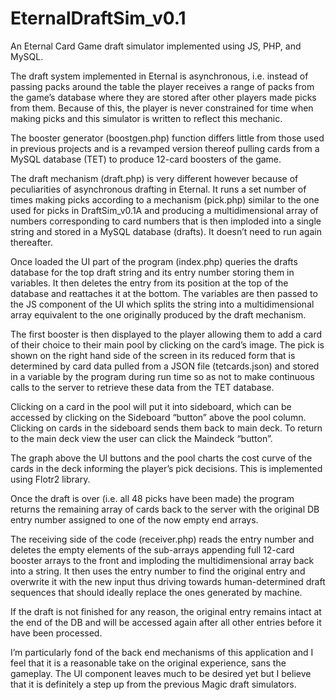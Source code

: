 # EternalDraftSim_v0.1
An Eternal Card Game draft simulator implemented using JS, PHP, and MySQL.

The draft system implemented in Eternal is asynchronous, i.e. instead of passing packs around the table the player receives a range of packs from the game’s database where they are stored after other players made picks from them. Because of this, the player is never constrained for time when making picks and this simulator is written to reflect this mechanic.

The booster generator (boostgen.php) function differs little from those used in previous projects and is a revamped version thereof pulling cards from a MySQL database (TET) to produce 12-card boosters of the game.

The draft mechanism (draft.php) is very different however because of peculiarities of asynchronous drafting in Eternal. It runs a set number of times making picks according to a mechanism (pick.php) similar to the one used for picks in DraftSim_v0.1A and producing a multidimensional array of numbers corresponding to card numbers that is then imploded into a single string and stored in a MySQL database (drafts). It doesn’t need to run again thereafter.

Once loaded the UI part of the program (index.php) queries the drafts database for the top draft string and its entry number storing them in variables. It then deletes the entry from its position at the top of the database and reattaches it at the bottom. The variables are then passed to the JS component of the UI which splits the string into a multidimensional array equivalent to the one originally produced by the draft mechanism.

The first booster is then displayed to the player allowing them to add a card of their choice to their main pool by clicking on the card’s image. The pick is shown on the right hand side of the screen in its reduced form that is determined by card data pulled from a JSON file (tetcards.json) and stored in a variable by the program during run time so as not to make continuous calls to the server to retrieve these data from the TET database.

Clicking on a card in the pool will put it into sideboard, which can be accessed by clicking on the Sideboard “button” above the pool column. Clicking on cards in the sideboard sends them back to main deck. To return to the main deck view the user can click the Maindeck “button”.

The graph above the UI buttons and the pool charts the cost curve of the cards in the deck informing the player’s pick decisions. This is implemented using Flotr2 library.

Once the draft is over (i.e. all 48 picks have been made) the program returns the remaining array of cards back to the server with the original DB entry number assigned to one of the now empty end arrays. 

The receiving side of the code (receiver.php) reads the entry number and deletes the empty elements of the sub-arrays appending full 12-card booster arrays to the front and imploding the multidimensional array back into a string. It then uses the entry number to find the original entry and overwrite it with the new input thus driving towards human-determined draft sequences that should ideally replace the ones generated by machine.

If the draft is not finished for any reason, the original entry remains intact at the end of the DB and will be accessed again after all other entries before it have been processed.

I’m particularly fond of the back end mechanisms of this application and I feel that it is a reasonable take on the original experience, sans the gameplay. The UI component leaves much to be desired yet but I believe that it is definitely a step up from the previous Magic draft simulators.
